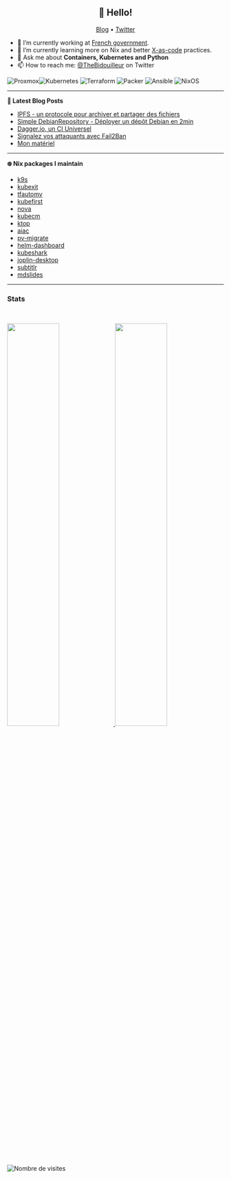 <h2 align="center">👋 Hello!</h2>
<p align="center">
  <a href="https://thebidouilleur.xyz">Blog</a> •
  <a href="https://twitter.com/thebidouilleur">Twitter</a>
</p>


- 🔭 I’m currently working at [French government](https://www.gouvernement.fr/).
- 🌱 I’m currently learning more on Nix and better [X-as-code](https://quadralogics.com/research/XAsCode.html) practices.
- 💬 Ask me about **Containers, Kubernetes and Python**
- 📫 How to reach me: [@TheBidouilleur](https://twitter.com/TheBidouilleur) on Twitter

![Proxmox](https://img.shields.io/static/v1?style=for-the-badge&message=Proxmox&color=E57000&logo=Proxmox&logoColor=FFFFFF&label=)![Kubernetes](https://img.shields.io/badge/kubernetes-%23326ce5.svg?style=for-the-badge&logo=kubernetes&logoColor=white) ![Terraform](https://img.shields.io/badge/terraform-%235835CC.svg?style=for-the-badge&logo=terraform&logoColor=white) ![Packer](https://img.shields.io/badge/packer-%23E7EEF0.svg?style=for-the-badge&logo=packer&logoColor=%2302A8EF) ![Ansible](https://img.shields.io/badge/ansible-%231A1918.svg?style=for-the-badge&logo=ansible&logoColor=white) ![NixOS](https://img.shields.io/badge/NixOS-48B9C7?style=for-the-badge&logo=NixOS&logoColor=white)

 -------

**📝 Latest Blog Posts**

<!-- BLOG-POST-LIST:START -->
- [IPFS - un protocole pour archiver et partager des fichiers](https://thebidouilleur.xyz/blog/ipfs)
- [Simple DebianRepository - Déployer un dépôt Debian en 2min](https://thebidouilleur.xyz/blog/DebianRepository)
- [Dagger.io, un CI Universel](https://thebidouilleur.xyz/blog/dagger)
- [Signalez vos attaquants avec Fail2Ban](https://thebidouilleur.xyz/blog/abuseipdb-fail2ban)
- [Mon matériel](https://thebidouilleur.xyz/blog/Mon-Setup)
<!-- BLOG-POST-LIST:END -->

-------

**❄️ Nix packages I maintain**
<!-- NIX-PACKAGES:START -->
- [k9s](https://github.com/derailed/k9s)
- [kubexit](https://github.com/karlkfi/kubexit/)
- [tfautomv](https://github.com/busser/tfautomv)
- [kubefirst](https://github.com/kubefirst/kubefirst/)
- [nova](https://nova.docs.fairwinds.com/)
- [kubecm](https://github.com/sunny0826/kubecm/)
- [ktop](https://github.com/vladimirvivien/ktop/)
- [aiac](https://github.com/gofireflyio/aiac/)
- [pv-migrate](https://github.com/utkuozdemir/pv-migrate)
- [helm-dashboard](https://github.com/komodorio/helm-dashboard/)
- [kubeshark](https://kubeshark.co/)
- [joplin-desktop](https://joplinapp.org)
- [subtitlr](https://github.com/yoanbernabeu/Subtitlr/)
- [mdslides](https://github.com/dadoomer/markdown-slides)
<!-- NIX-PACKAGES:END -->

-------

### Stats

<br/>
<p align="left">
  <a href="https://thebidouilleur.xyz/">
  <img width="49%" src="https://github-readme-stats.vercel.app/api?username=qjoly&show_icons=true&locale=en&bg_color=0D1117&text_color=ffffff&hide_border=true" />
    <img width="49%" src="https://github-readme-streak-stats.herokuapp.com/?user=qjoly&theme=dark&background=0D1117&hide_border=true" />
  </a>
</p>
<br>

![Nombre de visites](https://visitor-badge.deta.dev/badge?page_id=qjoly.main)

